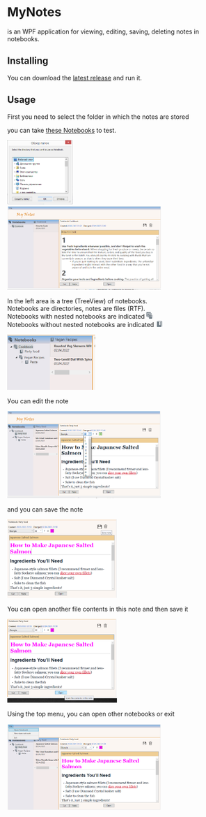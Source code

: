 # MyNotes
is an WPF application for viewing, editing, saving, deleting notes in notebooks.

## Installing
You can download the 
[latest release](https://github.com/Sv9ta/MyNotes/releases/download/v1.0.0/MyNotes.exe) and run it.

## Usage
First you need to select the folder in which the notes are stored

you can take 
[these Notebooks](https://github.com/Sv9ta/WpfMerge/tree/master/files%20to%20compare) to test.

<img src="screenshots/1.png" alt="open original file" width="30%">
<img src="screenshots/2.png" alt="open original file" width="70%">

In the left area is a tree (TreeView) of notebooks.<br/>
Notebooks are directories, notes are files (RTF).<br/>
Notebooks with nested notebooks are indicated
<img src="screenshots/stack.png" alt="open original file"><br/>
Notebooks without nested notebooks are indicated
<img src="screenshots/notebook2_icon.png" alt="open original file">

<img src="screenshots/3.png" alt="open original file" width="40%">

Уou can edit the note

<img src="screenshots/4.png" alt="open original file" width="70%">

and you can save the note

<img src="screenshots/5.png" alt="open original file" width="50%">

You can open another file contents in this note and then save it

<img src="screenshots/6.png" alt="open original file" width="50%">

Using the top menu, you can open other notebooks or exit

<img src="screenshots/7.png" alt="open original file" width="70%">


